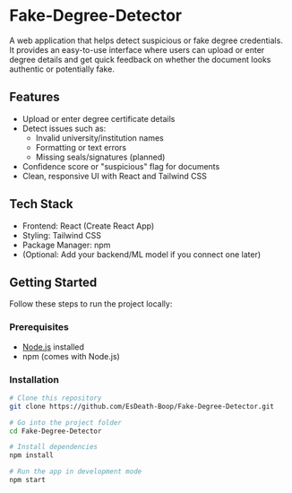 # Fake-Degree-Detector

A web application that helps detect suspicious or fake degree credentials.  
It provides an easy-to-use interface where users can upload or enter degree details and get quick feedback on whether the document looks authentic or potentially fake.


## Features

- Upload or enter degree certificate details  
- Detect issues such as:
  - Invalid university/institution names
  - Formatting or text errors
  - Missing seals/signatures (planned)  
- Confidence score or "suspicious" flag for documents  
- Clean, responsive UI with React and Tailwind CSS


## Tech Stack

- Frontend: React (Create React App)  
- Styling: Tailwind CSS  
- Package Manager: npm  
- (Optional: Add your backend/ML model if you connect one later)


## Getting Started

Follow these steps to run the project locally:

### Prerequisites
- [Node.js](https://nodejs.org/) installed  
- npm (comes with Node.js)

### Installation

```bash
# Clone this repository
git clone https://github.com/EsDeath-Boop/Fake-Degree-Detector.git

# Go into the project folder
cd Fake-Degree-Detector

# Install dependencies
npm install

# Run the app in development mode
npm start
